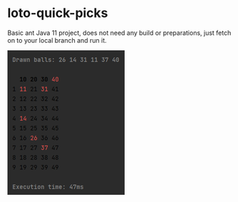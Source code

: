 # loto-quick-picks

Basic ant Java 11 project, does not need any build or preparations, just fetch on to your local branch and run it.

![Image](/resultExample.png)
